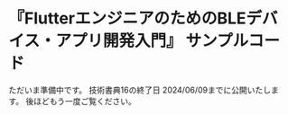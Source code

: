 # 『FlutterエンジニアのためのBLEデバイス・アプリ開発入門』 サンプルコード

ただいま準備中です。
技術書典16の終了日 2024/06/09までに公開いたします。
後ほどもう一度ご覧ください。

